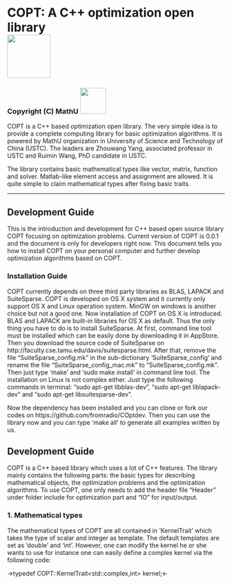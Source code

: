 
<h1>
COPT: A C++ optimization open library
<br/>
<img src = "https://cloud.githubusercontent.com/assets/6701845/5139813/cee4c87a-719d-11e4-9b90-5d1826f2bc39.png", width = "100px"/>
</h1>
<h3>Copyright (C) MathU <img src = "https://cloud.githubusercontent.com/assets/6701845/5139913/2ac461ae-719f-11e4-8d72-3cdea63566b3.png", width = "60px" />
</h3> 

<p>
COPT is a C++ based optimization open library. 
The very simple idea is to provide a complete computing library for basic optimization algorithms. 
It is powered by MathU organization in University of Science and Technology of China (USTC). 
The leaders are Zhouwang Yang, associated professor in USTC and Ruimin Wang, PhD candidate in USTC.
</p>

<p>
The library contains basic mathematical types like vector, matrix, function and solver. 
Matlab-like element access and assignment are allowed. 
It is quite simple to claim mathematical types after fixing basic traits.
</p>

-----------------------------------------------------------------
<h2>Development Guide</h2>
<p>This is the introduction and development for C++ based open source library COPT focusing on optimization problems. Current version of COPT is 0.0.1 and the document is only for developers right now. This document tells  you how to install COPT on your personal computer and further develop optimization algorithms based on COPT. </p>

<h3>Installation Guide</h3>

<p>COPT currently depends on three third party libraries as BLAS, LAPACK and SuiteSparse. COPT is developed on OS X system and it currently only support OS X and Linux operation system. MinGW on windows is another choice but not a good one. Now installation of COPT on OS X is introduced. BLAS and LAPACK are built-in libraries for OS X as default. Thus the only thing you have to do is to install SuiteSparse. At first, command line tool must be installed which can be easily done by downloading it in AppStore. Then you download the source code of SuiteSparse on http://faculty.cse.tamu.edu/davis/suitesparse.html. After that, remove the  file “SuiteSparse_config.mk” in the sub-dictionary ‘SuiteSparse_config’ and rename  the file “SuiteSparse_config_mac.mk” to “SuiteSparse_config.mk”. Then just type ‘make’ and ‘sudo make install’ in command line tool. The installation on Linux is not complex either. Just type the following commands in terminal: “sudo apt-get libblas-dev”, “sudo apt-get liblapack-dev” and “sudo apt-get libsuitesparse-dev”. </p>

<p>Now the dependency has been installed and you can clone or fork our codes on https://github.com/fromradio/COptdev. Then you can use the library now and you can type ‘make all’ to generate all examples written by us. </p>

<h2>Development Guide</h2>

<p>COPT is a C++ based library which uses a lot of C++ features. The library mainly contains the following parts: the basic types for describing mathematical objects, the optimization problems and the optimization algorithms. To use COPT, one only needs to add the header file “Header” under folder include for optimization part and “IO” for input/output.</p>

<h3>1. Mathematical types</h3>

<p>The mathematical types of COPT are all contained in ‘KernelTrait’ which takes the type of scalar and integer as template. The default templates are set as ‘double’ and ‘int’. However, one can modify the kernel he or she wants to use for instance one can easily define a complex kernel via the following code:</p>

->typedef COPT::KernelTrait<std::complex<double>,int> kernel;<-

